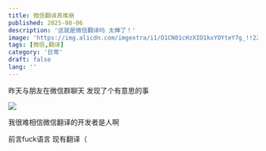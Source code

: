 ```yaml
---
title: 微信翻译真难崩
published: 2025-08-06
description: '这就是微信翻译吗 太棒了！'
image: 'https://img.alicdn.com/imgextra/i1/O1CN01cHzXIO1kxYOYteY7g_!!2215879134750-2-fleamarket.png'
tags: [微信,翻译]
category: '日常'
draft: false 
lang: ''
---
```


昨天与朋友在微信群聊天 发现了个有意思的事

![](https://img.alicdn.com/imgextra/i1/O1CN01cHzXIO1kxYOYteY7g_!!2215879134750-2-fleamarket.png)

我很难相信微信翻译的开发者是人啊

前言fuck语言 现有翻译（
